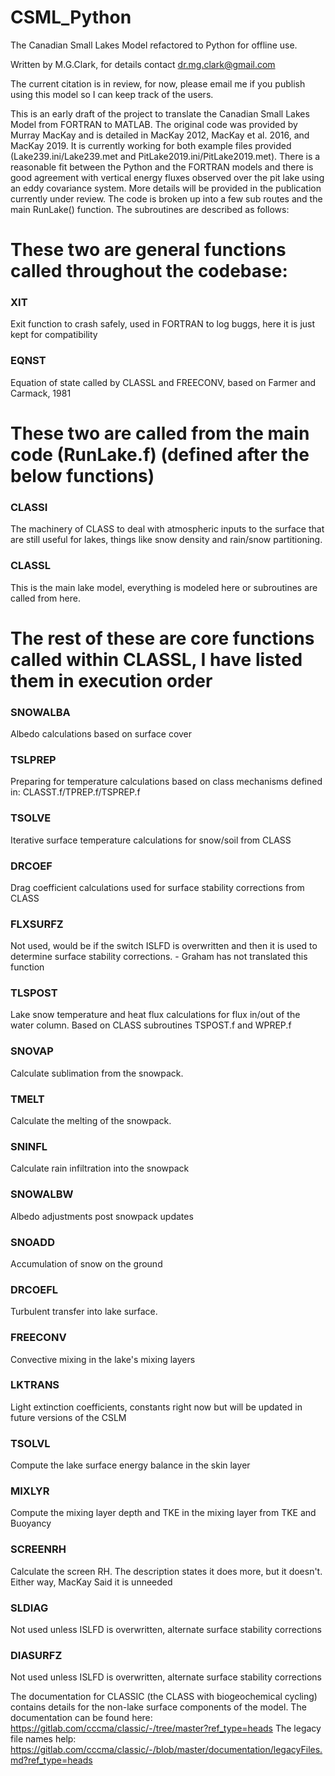 # CSML_Python
The Canadian Small Lakes Model refactored to Python for offline use.

Written by M.G.Clark, for details contact dr.mg.clark@gmail.com

The current citation is in review, for now, please email me if you publish using this model so I can keep track of the users.

This is an early draft of the project to translate the Canadian Small Lakes Model from FORTRAN to MATLAB.  The original code was provided by Murray MacKay and is detailed in MacKay 2012, MacKay et al. 2016, and MacKay 2019.  It is currently working for both example files provided (Lake239.ini/Lake239.met and PitLake2019.ini/PitLake2019.met).  There is a reasonable fit between the Python and the FORTRAN models and there is good agreement with vertical energy fluxes observed over the pit lake using an eddy covariance system.  More details will be provided in the publication currently under review.    The code is broken up into a few sub routes and the main RunLake() function.  The subroutines are described as follows:

# These two are general functions called throughout the codebase:
###   XIT   
Exit function to crash safely, used in FORTRAN to log buggs, here it is just kept for compatibility
###  EQNST 
Equation of state called by CLASSL and FREECONV, based on Farmer and Carmack, 1981

# These two are called from the main code (RunLake.f) (defined after the below functions)
###   CLASSI 
The machinery of CLASS to deal with atmospheric inputs to the surface that are still useful for lakes, things like snow density and rain/snow partitioning.
###   CLASSL
This is the main lake model, everything is modeled here or subroutines are called from here.

# The rest of these are core functions called within CLASSL, I have listed them in execution order
###   SNOWALBA 
Albedo calculations based on surface cover
###   TSLPREP
Preparing for temperature calculations based on class mechanisms defined in: CLASST.f/TPREP.f/TSPREP.f
###   TSOLVE 
Iterative surface temperature calculations for snow/soil from CLASS
###   DRCOEF 
Drag coefficient calculations used for surface stability corrections from CLASS
###   FLXSURFZ
Not used, would be if the switch ISLFD is overwritten and then it is used to determine surface stability corrections.  - Graham has not translated this function
###   TLSPOST
Lake snow temperature and heat flux calculations for flux in/out of the water column.  Based on CLASS subroutines TSPOST.f and WPREP.f
###   SNOVAP 
Calculate sublimation from the snowpack.
###   TMELT 
Calculate the melting of the snowpack.
###   SNINFL 
Calculate rain infiltration into the snowpack
###   SNOWALBW 
Albedo adjustments post snowpack updates 
###   SNOADD 
Accumulation of snow on the ground
###   DRCOEFL 
Turbulent transfer into lake surface.
###   FREECONV 
Convective mixing in the lake's mixing layers
###   LKTRANS 
Light extinction coefficients, constants right now but will be updated in future versions of the CSLM
###   TSOLVL 
Compute the lake surface energy balance in the skin layer
###   MIXLYR 
Compute the mixing layer depth and TKE in the mixing layer from TKE  and Buoyancy
###   SCREENRH 
Calculate the screen RH.  The description states it does more, but it doesn't.  Either way, MacKay Said it is unneeded
###   SLDIAG 
Not used unless ISLFD is overwritten, alternate surface stability corrections
###   DIASURFZ 
Not used unless ISLFD is overwritten, alternate surface stability  corrections


The documentation for CLASSIC (the CLASS with biogeochemical cycling) contains details for the non-lake surface components of the model.  The documentation can be found here:  https://gitlab.com/cccma/classic/-/tree/master?ref_type=heads
The legacy file names help: https://gitlab.com/cccma/classic/-/blob/master/documentation/legacyFiles.md?ref_type=heads
